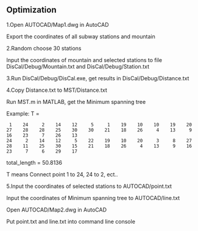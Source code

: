 ## Optimization

1.Open AUTOCAD/Map1.dwg in AutoCAD

Export the coordinates of all subway stations and mountain


2.Random choose 30 stations

Input the coordinates of mountain and selected stations to file DisCal/Debug/Mountain.txt and DisCal/Debug/Station.txt


3.Run DisCal/Debug/DisCal.exe, get results in DisCal/Debug/Distance.txt


4.Copy Distance.txt to MST/Distance.txt


Run MST.m in MATLAB, get the Minimum spanning tree

Example:
T =

     1    24     2    14    12     5     1    19    10    10    19    20    27    28    28    25    30    30    21    18    26     4    13     9    16    23     7    26    13
    24     2    14    12     5    22    19    10    20     3     8    27    28    11    25    30    15    21    18    26     4    13     9    16    23     7     6    29    17
total_length = 50.8136

T means Connect point 1 to 24, 24 to 2, ect..


5.Input the coordinates of selected stations to AUTOCAD/point.txt

Input the coordinates of Minimum spanning tree to AUTOCAD/line.txt

Open AUTOCAD/Map2.dwg in AutoCAD

Put point.txt and line.txt into command line console
